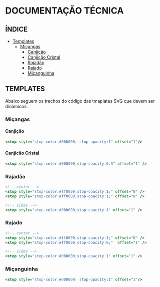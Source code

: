 # DOCUMENTAÇÃO TÉCNICA

## ÍNDICE

- [Templates](#templates)
  - [Miçangas](#miçangas)
    - [Canjicão](#canjicão)
    - [Canjicão Cristal](#canjicão-cristal)
    - [Rajadão](#rajadão)
    - [Rajado](#rajado)
    - [Miçanguinha](#miçanguinha)

## TEMPLATES

Abaixo seguem os trechos do código das tmaplates SVG que devem ser dinâmicos:

### Miçangas

#### Canjição

```svg
<stop style="stop-color:#000000; stop-opacity:1" offset="1"/>
```

#### Canjicão Cristal

```svg
<stop style="stop-color:#000000;stop-opacity:0.5" offset="1" />
```

### Rajadão

```svg
<!-- center -->
<stop style="stop-color:#ff0000;stop-opacity:1;" offset="0" />
<stop style="stop-color:#ff0000;stop-opacity:1;" offset="0" />

<!-- sides -->
<stop style="stop-color:#000000;stop-opacity:1" offset="1" />
```

### Rajado

```svg
<!-- center -->
<stop style="stop-color:#ff0000;stop-opacity:1;" offset="0" />
<stop style="stop-color:#ff0000;stop-opacity:0;"  offset="1" />

<!-- sides -->
<stop style="stop-color:#000000;stop-opacity:1" offset="1" />
```

### Miçanguinha

```svg
<stop style="stop-color:#000000; stop-opacity:1" offset="1"/>
```
